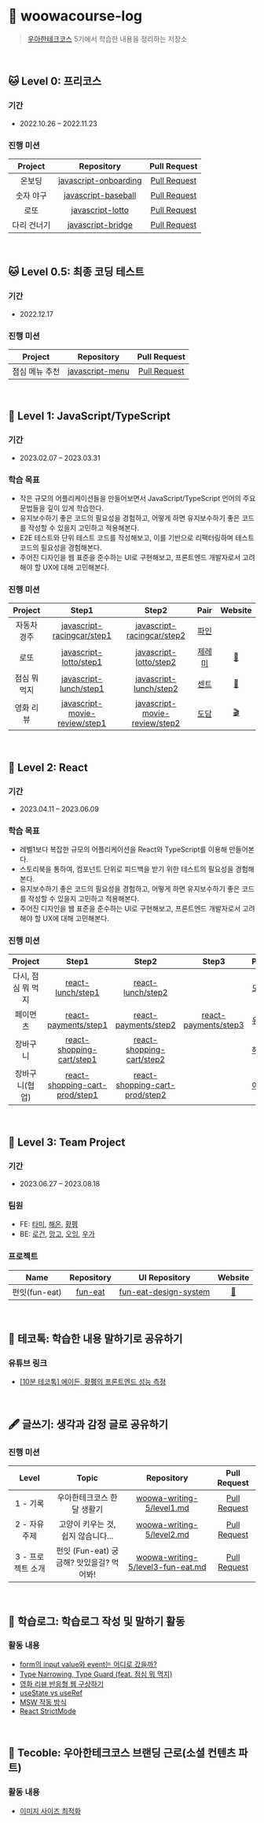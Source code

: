 # 🚀 woowacourse-log

> [우아한테크코스](https://woowacourse.github.io/) 5기에서 학습한 내용을 정리하는 저장소

<br/>

## 🐱 Level 0: 프리코스

### 기간
- 2022.10.26 – 2022.11.23

### 진행 미션
|Project |Repository |Pull Request |
|:------:|:---------:|:-----------:|
|온보딩|[javascript-onboarding](https://github.com/Leejin-Yang/javascript-onboarding/tree/Leejin-Yang)|[Pull Request](https://github.com/woowacourse-precourse/javascript-onboarding/pull/339)|
|숫자 야구|[javascript-baseball](https://github.com/Leejin-Yang/javascript-baseball/tree/Leejin-Yang)|[Pull Request](https://github.com/woowacourse-precourse/javascript-baseball/pull/74)|
|로또|[javascript-lotto](https://github.com/Leejin-Yang/javascript-lotto/tree/Leejin-Yang)|[Pull Request](https://github.com/woowacourse-precourse/javascript-lotto/pull/79)|
|다리 건너기|[javascript-bridge](https://github.com/Leejin-Yang/javascript-bridge/tree/Leejin-Yang)|[Pull Request](https://github.com/woowacourse-precourse/javascript-bridge/pull/347)|

<br/>

## 🐱 Level 0.5: 최종 코딩 테스트

### 기간
- 2022.12.17

### 진행 미션
|Project |Repository |Pull Request |
|:------:|:---------:|:-----------:|
|점심 메뉴 추천|[javascript-menu](https://github.com/Leejin-Yang/javascript-menu/tree/Leejin-Yang)|[Pull Request](https://github.com/woowacourse-precourse/javascript-menu/pull/64)|

<br/>

## 🐧 Level 1: JavaScript/TypeScript

### 기간
- 2023.02.07 – 2023.03.31

### 학습 목표

- 작은 규모의 어플리케이션들을 만들어보면서 JavaScript/TypeScript 언어의 주요 문법들을 깊이 있게 학습한다.
- 유지보수하기 좋은 코드의 필요성을 경험하고, 어떻게 하면 유지보수하기 좋은 코드를 작성할 수 있을지 고민하고 적용해본다.
- E2E 테스트와 단위 테스트 코드를 작성해보고, 이를 기반으로 리팩터링하며 테스트 코드의 필요성을 경험해본다.
- 주어진 디자인을 웹 표준을 준수하는 UI로 구현해보고, 프론트엔드 개발자로서 고려해야 할 UX에 대해 고민해본다.

### 진행 미션
|Project |Step1 |Step2 |Pair |Website |
|:------:|:---------:|:-----------:|:---:|:-------:|
|자동차 경주|[javascript-racingcar/step1](https://github.com/woowacourse/javascript-racingcar/pull/174)|[javascript-racingcar/step2](https://github.com/woowacourse/javascript-racingcar/pull/210)|[파인](https://github.com/nangkyeonglim)||
|로또|[javascript-lotto/step1](https://github.com/woowacourse/javascript-lotto/pull/183)|[javascript-lotto/step2](https://github.com/woowacourse/javascript-lotto/pull/249)|[제레미](https://github.com/shackstack)|[🎱](https://leejin-yang.github.io/javascript-lotto-1/)|
|점심 뭐 먹지|[javascript-lunch/step1](https://github.com/woowacourse/javascript-lunch/pull/7)|[javascript-lunch/step2](https://github.com/woowacourse/javascript-lunch/pull/74)|[센트](https://github.com/kyw0716)|[🍔](https://leejin-yang.github.io/javascript-lunch/)|
|영화 리뷰|[javascript-movie-review/step1](https://github.com/woowacourse/javascript-movie-review/pull/3)|[javascript-movie-review/step2](https://github.com/woowacourse/javascript-movie-review/pull/80)|[도담](https://github.com/D0Dam)|[🎬](https://leejin-yang.github.io/javascript-movie-review/)|

<br/>

## 🐧 Level 2: React

### 기간
- 2023.04.11 – 2023.06.09

### 학습 목표

- 레벨1보다 복잡한 규모의 어플리케이션을 React와 TypeScript를 이용해 만들어본다.
- 스토리북을 통하여, 컴포넌트 단위로 피드백을 받기 위한 테스트의 필요성을 경험해본다.
- 유지보수하기 좋은 코드의 필요성을 경험하고, 어떻게 하면 유지보수하기 좋은 코드를 작성할 수 있을지 고민하고 적용해본다.
- 주어진 디자인을 웹 표준을 준수하는 UI로 구현해보고, 프론트엔드 개발자로서 고려해야 할 UX에 대해 고민해본다.

### 진행 미션
|Project |Step1 |Step2 |Step3 |Pair |Website |
|:------:|:---------:|:-----------:|:-----------:|:---:|:-------:|
|다시, 점심 뭐 먹지|[react-lunch/step1](https://github.com/woowacourse/react-lunch/pull/5)|[react-lunch/step2](https://github.com/woowacourse/react-lunch/pull/65)||[도리](https://github.com/tkdrb12)|[🍚](https://leejin-yang.github.io/react-lunch/)|
|페이먼츠|[react-payments/step1](https://github.com/woowacourse/react-payments/pull/196)|[react-payments/step2](https://github.com/woowacourse/react-payments/pull/270)|[react-payments/step3](https://github.com/woowacourse/react-payments/pull/303)|[유스](https://github.com/suyoungj)|[💳](https://hwangpeng-payments.netlify.app/)|
|장바구니|[react-shopping-cart/step1](https://github.com/woowacourse/react-shopping-cart/pull/173)|[react-shopping-cart/step2](https://github.com/woowacourse/react-shopping-cart/pull/211)||[해온](https://github.com/hae-on)|[🛒](https://leejin-yang.github.io/react-shopping-cart/)|
|장바구니(협업)|[react-shopping-cart-prod/step1](https://github.com/woowacourse/react-shopping-cart-prod/pull/83)|[react-shopping-cart-prod/step2](https://github.com/woowacourse/react-shopping-cart-prod/pull/137)||[아커](https://github.com/jeonjeunghoon)|[🛒](https://leejin-yang.github.io/react-shopping-cart-prod/)|

<br/>

## 🐧 Level 3: Team Project

### 기간

- 2023.06.27 – 2023.08.18

### 팀원

- FE: [타미](https://github.com/xodms0309), [해온](https://github.com/hae-on), [황펭](https://github.com/Leejin-Yang)
- BE: [로건](https://github.com/70825), [망고](https://github.com/Go-Jaecheol), [오잉](https://github.com/hanueleee), [우가](https://github.com/wugawuga)

### 프로젝트

|     Name      |                          Repository                          |                        UI Repository                         |          Website          |
| :-----------: | :----------------------------------------------------------: | :----------------------------------------------------------: | :-----------------------: |
| 펀잇(fun-eat) | [fun-eat](https://github.com/woowacourse-teams/2023-fun-eat) | [fun-eat-design-system](https://github.com/fun-eat/design-system) | [🥄](https://funeat.site/) |

<br>

## 🎤 테코톡: 학습한 내용 말하기로 공유하기

### 유튜브 링크

- [[10분 테코톡] 에이든, 황펭의 프론트엔드 성능 측정](https://youtu.be/IRj9vKBy9CA?si=z2OREQM5-8AW7FKD)

<br>

## 🖋️ 글쓰기: 생각과 감정 글로 공유하기

### 진행 미션
|Level |Topic |Repository |Pull Request |
|:----:|:----:|:---------:|:-----------:|
|1 - 기록|우아한테크코스 한 달 생활기|[woowa-writing-5/level1.md](https://github.com/Leejin-Yang/woowa-writing-5/blob/level1/level1.md)|[Pull Request](https://github.com/woowacourse/woowa-writing-5/pull/135)|
|2 - 자유 주제|고양이 키우는 것, 쉽지 않습니다...|[woowa-writing-5/level2.md](https://github.com/Leejin-Yang/woowa-writing-5/blob/level2/level2.md)|[Pull Request](https://github.com/woowacourse/woowa-writing-5/pull/213)|
|3 - 프로젝트 소개|펀잇 (Fun-eat) 궁금해? 맛있을걸? 먹어봐!|[woowa-writing-5/level3-fun-eat.md](https://github.com/Leejin-Yang/woowa-writing-5/blob/fun-eat/level3-fun-eat.md)|[Pull Request](https://github.com/woowacourse/woowa-writing-5/pull/360)|

<br>

## 📝 학습로그: 학습로그 작성 및 말하기 활동

### 활동 내용

- [form의 input value와 event는 어디로 갔을까?](https://prolog.techcourse.co.kr/studylogs/2697)
- [Type Narrowing, Type Guard (feat. 점심 뭐 먹지)](https://prolog.techcourse.co.kr/studylogs/2788)
- [영화 리뷰 반응형 웹 구상하기](https://prolog.techcourse.co.kr/studylogs/3025)
- [useState vs useRef](https://prolog.techcourse.co.kr/studylogs/3317)
- [MSW 작동 방식](https://prolog.techcourse.co.kr/studylogs/3570)
- [React StrictMode](https://prolog.techcourse.co.kr/studylogs/3695)

<br>

## 📖 Tecoble: 우아한테크코스 브랜딩 근로(소셜 컨텐츠 파트)

### 활동 내용

- [이미지 사이즈 최적화](https://tecoble.techcourse.co.kr/post/2023-05-02-image-size-optimization/)

